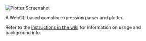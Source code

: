 ![Plotter Screenshot](http://i.imgur.com/SyPTmI5.png)

A WebGL-based complex expression parser and plotter.

Refer to the [instructions in the wiki](https://github.com/brandonpelfrey/complex-function-plot/wiki/Complex-Function-Plotter) for information on usage and background info.

